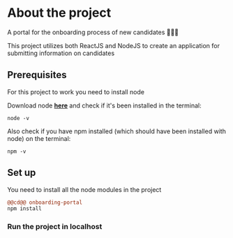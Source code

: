 # About the project
A portal for the onboarding process of new candidates 🧑‍🤝‍🧑

This project utilizes both ReactJS and NodeJS to create an application for submitting information on candidates 

## Prerequisites
For this project to work you need to install node

Download node **[here](https://nodejs.org/en/download/)** and check if it's been installed in the terminal:
```
node -v
```
Also check if you have npm installed (which should have been installed with node) on the terminal:
```
npm -v
```

## Set up 
You need to install all the node modules in the project 
```diff
@@cd@@ onboarding-portal
npm install 
```

### Run the project in localhost